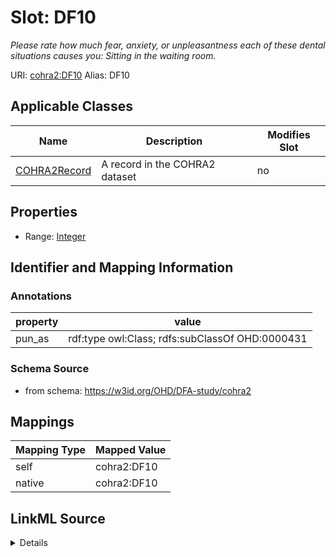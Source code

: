 

# Slot: DF10 


_Please rate how much fear, anxiety, or unpleasantness each of these dental situations causes you: Sitting in the waiting room._





URI: [cohra2:DF10](https://w3id.org/OHD/DFA-study/cohra2/DF10)
Alias: DF10

<!-- no inheritance hierarchy -->





## Applicable Classes

| Name | Description | Modifies Slot |
| --- | --- | --- |
| [COHRA2Record](COHRA2Record.md) | A record in the COHRA2 dataset |  no  |







## Properties

* Range: [Integer](Integer.md)





## Identifier and Mapping Information





### Annotations

| property | value |
| --- | --- |
| pun_as | rdf:type owl:Class; rdfs:subClassOf OHD:0000431 |




### Schema Source


* from schema: https://w3id.org/OHD/DFA-study/cohra2




## Mappings

| Mapping Type | Mapped Value |
| ---  | ---  |
| self | cohra2:DF10 |
| native | cohra2:DF10 |




## LinkML Source

<details>
```yaml
name: DF10
annotations:
  pun_as:
    tag: pun_as
    value: rdf:type owl:Class; rdfs:subClassOf OHD:0000431
description: 'Please rate how much fear, anxiety, or unpleasantness each of these
  dental situations causes you: Sitting in the waiting room.'
from_schema: https://w3id.org/OHD/DFA-study/cohra2
rank: 1000
alias: DF10
domain_of:
- COHRA2Record
range: integer

```
</details>
